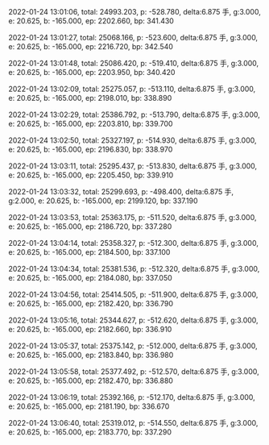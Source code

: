 2022-01-24 13:01:06, total: 24993.203, p: -528.780, delta:6.875 手, g:3.000, e: 20.625, b: -165.000, ep: 2202.660, bp: 341.430

2022-01-24 13:01:27, total: 25068.166, p: -523.600, delta:6.875 手, g:3.000, e: 20.625, b: -165.000, ep: 2216.720, bp: 342.540

2022-01-24 13:01:48, total: 25086.420, p: -519.410, delta:6.875 手, g:3.000, e: 20.625, b: -165.000, ep: 2203.950, bp: 340.420

2022-01-24 13:02:09, total: 25275.057, p: -513.110, delta:6.875 手, g:3.000, e: 20.625, b: -165.000, ep: 2198.010, bp: 338.890

2022-01-24 13:02:29, total: 25386.792, p: -513.790, delta:6.875 手, g:3.000, e: 20.625, b: -165.000, ep: 2203.810, bp: 339.700

2022-01-24 13:02:50, total: 25327.197, p: -514.930, delta:6.875 手, g:3.000, e: 20.625, b: -165.000, ep: 2196.830, bp: 338.970

2022-01-24 13:03:11, total: 25295.437, p: -513.830, delta:6.875 手, g:3.000, e: 20.625, b: -165.000, ep: 2205.450, bp: 339.910

2022-01-24 13:03:32, total: 25299.693, p: -498.400, delta:6.875 手, g:2.000, e: 20.625, b: -165.000, ep: 2199.120, bp: 337.190

2022-01-24 13:03:53, total: 25363.175, p: -511.520, delta:6.875 手, g:3.000, e: 20.625, b: -165.000, ep: 2186.720, bp: 337.280

2022-01-24 13:04:14, total: 25358.327, p: -512.300, delta:6.875 手, g:3.000, e: 20.625, b: -165.000, ep: 2184.500, bp: 337.100

2022-01-24 13:04:34, total: 25381.536, p: -512.320, delta:6.875 手, g:3.000, e: 20.625, b: -165.000, ep: 2184.080, bp: 337.050

2022-01-24 13:04:56, total: 25414.505, p: -511.900, delta:6.875 手, g:3.000, e: 20.625, b: -165.000, ep: 2182.420, bp: 336.790

2022-01-24 13:05:16, total: 25344.627, p: -512.620, delta:6.875 手, g:3.000, e: 20.625, b: -165.000, ep: 2182.660, bp: 336.910

2022-01-24 13:05:37, total: 25375.142, p: -512.000, delta:6.875 手, g:3.000, e: 20.625, b: -165.000, ep: 2183.840, bp: 336.980

2022-01-24 13:05:58, total: 25377.492, p: -512.570, delta:6.875 手, g:3.000, e: 20.625, b: -165.000, ep: 2182.470, bp: 336.880

2022-01-24 13:06:19, total: 25392.166, p: -512.170, delta:6.875 手, g:3.000, e: 20.625, b: -165.000, ep: 2181.190, bp: 336.670

2022-01-24 13:06:40, total: 25319.012, p: -514.550, delta:6.875 手, g:3.000, e: 20.625, b: -165.000, ep: 2183.770, bp: 337.290